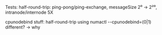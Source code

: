 Tests:
half-round-trip:
    ping-pong/ping-exchange, messageSize 2⁰ -> 2²⁰, intranode/internode
    5X

cpunodebind stuff:
    half-round-trip using numactl --cpunodebind=(0|1)
    different? -> why

